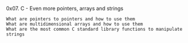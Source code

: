 0x07. C - Even more pointers, arrays and strings


    What are pointers to pointers and how to use them
    What are multidimensional arrays and how to use them
    What are the most common C standard library functions to manipulate strings
